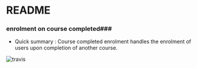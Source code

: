 # README #


### enrolment on course completed###

* Quick summary : Course completed enrolment handles the enrolment of users upon completion of another course.


![travis](https://travis-ci.org/ewallah/moodle-enrol_coursecompleted.svg)